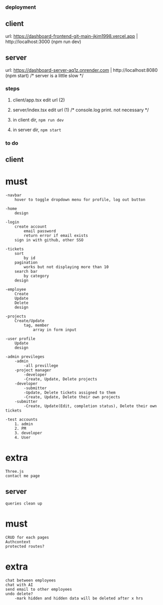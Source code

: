 ### deployment

## client 
url: https://dashboard-frontend-git-main-jkim1998.vercel.app | http://localhost:3000 (npm run dev)

## server
url: https://dashboard-server-aq1z.onrender.com | http://localhost:8080 (npm start)
/* server is a little slow */



### steps 

1. client/app.tsx 
    edit url (2)

2. server/index.tsx
    edit url (1) /* console.log print. not necessary */

3. in client dir, `npm run dev`
4. in server dir, `npm start`


### to do 

## client
# must

    -navbar
        hover to toggle dropdown menu for profile, log out button

    -home
        design

    -login
        create account
            email password 
            return error if email exists 
        sign in with github, other SSO

    -tickets 
        sort
            by id
        pagination
            works but not displaying more than 10
        search bar 
            by category
        design

    -employee
        Create
        Update
        Delete
        design 

    -projects    
        Create/Update
            tag, member
                array in form input

    -user profile 
        Update
        design
    
    -admin previleges 
        -admin
            -all previllege 
        -project manager
            -developer
            -Create, Update, Delete projects 
        -developer
            -submitter 
            -Update, Delete tickets assigned to them
            -Create, Update, Delete their own projects 
        -submitter
            -Create, Update(Edit, completion status), Delete their own tickets 

    -test accounts 
        1. admin
        2. PM
        3. developer
        4. User

# extra
    Three.js
    contact me page


## server
    queries clean up

# must 
    CRUD for each pages 
    Authcontext
    protected routes?
    
# extra
    chat between employees 
    chat with AI 
    send email to other employees
    undo delete?
        -mark hidden and hidden data will be deleted after x hrs
